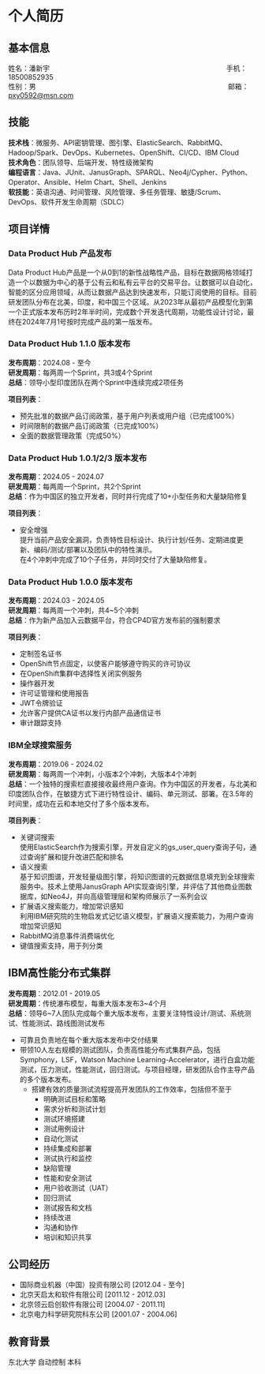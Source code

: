 # 个人简历

## 基本信息  
姓名：潘新宇 &nbsp; &nbsp; &nbsp; &nbsp; &nbsp; &nbsp; &nbsp; &nbsp; &nbsp; &nbsp; &nbsp; &nbsp; &nbsp; &nbsp; &nbsp; &nbsp; &nbsp; &nbsp; &nbsp; &nbsp; &nbsp; &nbsp; &nbsp; &nbsp; &nbsp; &nbsp; &nbsp; &nbsp; &nbsp; &nbsp; &nbsp; &nbsp; &nbsp; &nbsp; &nbsp; &nbsp; &nbsp; &nbsp; &nbsp; &nbsp; &nbsp; &nbsp; &nbsp; &nbsp; &nbsp; 手机：18500852935  
性别：男  &nbsp; &nbsp; &nbsp; &nbsp; &nbsp; &nbsp; &nbsp; &nbsp; &nbsp; &nbsp; &nbsp; &nbsp; &nbsp; &nbsp; &nbsp; &nbsp; &nbsp; &nbsp; &nbsp; &nbsp; &nbsp; &nbsp; &nbsp; &nbsp; &nbsp; &nbsp; &nbsp; &nbsp; &nbsp; &nbsp; &nbsp; &nbsp; &nbsp; &nbsp; &nbsp; &nbsp; &nbsp; &nbsp; &nbsp; &nbsp; &nbsp; &nbsp; &nbsp; &nbsp; &nbsp; &nbsp; &nbsp; &nbsp; &nbsp; 邮箱：pxy0592@msn.com  

## 技能
**技术栈**：微服务、API密钥管理、图引擎、ElasticSearch、RabbitMQ、Hadoop/Spark、DevOps、Kubernetes、OpenShift、CI/CD、IBM Cloud  
**技术角色**：团队领导、后端开发、特性级微架构  
**编程语言**：Java、JUnit、JanusGraph、SPARQL、Neo4j/Cypher、Python、Operator、Ansible、Helm Chart、Shell、Jenkins  
**软技能**：英语沟通、时间管理、风险管理、多任务管理、敏捷/Scrum、DevOps、软件开发生命周期（SDLC）

## 项目详情
### Data Product Hub 产品发布
Data Product Hub产品是一个从0到1的新性战略性产品，目标在数据网格领域打造一个以数据为中心的基于公有云和私有云平台的交易平台。让数据可以自动化，智能的区分应用领域，从而让数据产品达到快速发布，只能订阅使用的目标。目前研发团队分布在北美，印度，和中国三个区域。从2023年从最初产品模型化到第一个正式版本发布历时2年半时间，完成数个开发迭代周期，功能性设计讨论，最终在2024年7月1号按时完成产品的第一版发布。

### Data Product Hub 1.1.0 版本发布  
**发布周期**：2024.08 - 至今  
**研发周期**：每两周一个Sprint，共3或4个Sprint  
**总结**：领导小型印度团队在两个Sprint中连续完成2项任务  

**项目列表**：  
- 预先批准的数据产品订阅政策，基于用户列表或用户组（已完成100%）
- 时间限制的数据产品订阅政策（已完成100%）
- 全面的数据管理政策（完成50%）

### Data Product Hub 1.0.1/2/3 版本发布  
**发布周期**：2024.05 - 2024.07  
**研发周期**：每两周一个Sprint，共2个Sprint  
**总结**：作为中国区的独立开发者，同时并行完成了10+小型任务和大量缺陷修复  

**项目列表**：  
- 安全增强  
  提升当前产品安全漏洞，负责特性目标设计、执行计划/任务、定期进度更新、编码/测试/部署以及团队中的特性演示。  
  在4个冲刺中完成了10个子任务，并同时交付了大量缺陷修复。 

### Data Product Hub 1.0.0 版本发布  
**发布周期**：2024.03 - 2024.05  
**研发周期**：每两周一个冲刺，共4~5个冲刺  
**总结**：作为新产品加入云数据平台，符合CP4D官方发布前的强制要求  

**项目列表**：  
- 定制签名证书  
- OpenShift节点固定，以使客户能够遵守购买的许可协议  
- 在OpenShift集群中选择性关闭实例服务  
- 操作器开发  
- 许可证管理和使用报告  
- JWT令牌验证  
- 允许客户提供CA证书以发行内部产品通信证书  
- 审计跟踪支持

### IBM全球搜索服务  
**发布周期**：2019.06 - 2024.02  
**研发周期**：每两周一个冲刺，小版本2个冲刺，大版本4个冲刺  
**总结**：一个独特的搜索栏直接接收最终用户查询。作为中国区的开发者，与北美和印度团队合作，在敏捷方式下进行特性设计、编码、单元测试、部署。在3.5年的时间里，成功在云和本地交付了多个版本发布。

**项目列表**：  
- 关键词搜索  
  使用ElasticSearch作为搜索引擎，开发自定义的gs_user_query查询子句，通过查询扩展和提升改进匹配和排名  
- 语义搜索  
  基于知识图谱，开发轻量级图引擎，将知识图谱的元数据信息填充到全球搜索服务中。技术上使用JanusGraph API实现查询引擎，并评估了其他商业图数据库，如Neo4J，并向高级管理层和架构师展示了一系列会议  
- 扩展语义搜索能力，增加常识感知  
  利用IBM研究院的生物启发式记忆语义模型，扩展语义搜索能力，为用户查询增加常识感知  
- RabbitMQ消息事件消费端优化  
- 键值搜索支持，用于列分类

## IBM高性能分布式集群  
**发布周期**：2012.01 - 2019.05  
**研发周期**：传统瀑布模型，每重大版本发布3~4个月  
**总结**：领导6~7人团队完成每个重大版本发布，主要关注特性设计/测试、系统测试、性能测试、路线图测试发布  
- 可靠且负责地在每个重大版本发布中交付结果
- 带领10人左右规模的测试团队，负责高性能分布式集群产品，包括Symphony，LSF，Watson Machine Learning-Accelerator，进行白盒功能测试，压力测试，性能测试，回归测试。与项目经理，研发团队合作主导产品的多个版本发布。
    - 搭建有效的质量测试流程提高开发团队的工作效率，包括但不至于
        - 明确测试目标和策略
        - 需求分析和测试计划
        - 测试环境搭建
        - 测试用例设计
        - 自动化测试
        - 持续集成和部署
        - 测试执行和监控
        - 缺陷管理
        - 性能和安全测试
        - 用户验收测试（UAT）
        - 回归测试
        - 测试报告和文档
        - 持续改进
        - 沟通和协作
        - 培训和知识共享

## **公司经历**  
- 国际商业机器（中国）投资有限公司 [2012.04 - 至今]  
- 北京天启太和软件有限公司 [2011.12 - 2012.03]  
- 北京领云启创软件有限公司 [2004.07 - 2011.11]  
- 北京电力科学研究院科东公司 [2001.07 - 2004.06]  

## **教育背景**  
东北大学 自动控制 本科
